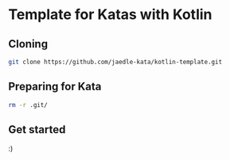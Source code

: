 # Template for Katas with Kotlin

## Cloning

```sh
git clone https://github.com/jaedle-kata/kotlin-template.git
```

## Preparing for Kata

```sh
rm -r .git/
```

## Get started

:)